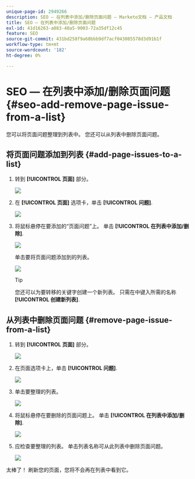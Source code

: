 ```yaml
---
unique-page-id: 2949266
description: SEO — 在列表中添加/删除页面问题 — Marketo文档 — 产品文档
title: SEO — 在列表中添加/删除页面问题
exl-id: 41d16263-a083-40a5-9003-72a35df12c45
feature: SEO
source-git-commit: 431bd258f9a68bbb9df7acf043085578d3d91b1f
workflow-type: tm+mt
source-wordcount: '182'
ht-degree: 0%

---
```


# SEO — 在列表中添加/删除页面问题 {#seo-add-remove-page-issue-from-a-list}

您可以将页面问题整理到列表中。 您还可以从列表中删除页面问题。

## 将页面问题添加到列表 {#add-page-issues-to-a-list}

1. 转到 **[!UICONTROL 页面]** 部分。

   ![](assets/image2014-9-18-14-3a3-3a10.png)

1. 在 **[!UICONTROL 页面]** 选项卡，单击 **[!UICONTROL 问题]**.

   ![](assets/image2014-9-18-14-3a3-3a18.png)

1. 将鼠标悬停在要添加的“页面问题”上。 单击 **[!UICONTROL 在列表中添加/删除]**.

   ![](assets/image2014-9-18-14-3a3-3a40.png)

   单击要将页面问题添加到的列表。

   ![](assets/image2014-9-18-14-3a3-3a44.png)

   >[!TIP]
   >
   >您还可以为要转移的关键字创建一个新列表。 只需在中键入所需的名称 **[!UICONTROL 创建新列表]**.

## 从列表中删除页面问题 {#remove-page-issue-from-a-list}

1. 转到 **[!UICONTROL 页面]** 部分。

   ![](assets/image2014-9-18-14-3a4-3a8.png)

1. 在页面选项卡上，单击 **[!UICONTROL 问题]**.

   ![](assets/image2014-9-18-14-3a4-3a22.png)

1. 单击要整理的列表。

   ![](assets/image2014-9-18-14-3a4-3a29.png)

1. 将鼠标悬停在要删除的页面问题上。 单击 **[!UICONTROL 在列表中添加/删除]**.

   ![](assets/image2014-9-18-14-3a4-3a38.png)

1. 应检查要整理的列表。 单击列表名称可从此列表中删除页面问题。

   ![](assets/image2014-9-18-14-3a4-3a52.png)

太棒了！ 刷新您的页面，您将不会再在列表中看到它。
